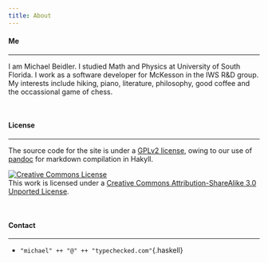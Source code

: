 ```yaml
---
title: About
---
```


#### **Me** ####

---

I am Michael Beidler. I studied Math and Physics at University of South Florida. I work as a software developer for McKesson in the IWS R&D group. My interests include hiking, piano, literature, philosophy, good coffee and the occassional game of chess.

<br />

#### **License** ####

---

The source code for the site is under a [GPLv2 license](https://github.com/mbeidler/mbeidler.github.io/blob/source/LICENSE), owing to our use of [pandoc](http://johnmacfarlane.net/pandoc/) for markdown compilation in Hakyll.

<a rel="license" href="http://creativecommons.org/licenses/by-sa/3.0/"><img alt="Creative Commons License" style="border-width:0" src="https://i.creativecommons.org/l/by-sa/3.0/88x31.png" /></a><br />This work is licensed under a <a rel="license" href="http://creativecommons.org/licenses/by-sa/3.0/">Creative Commons Attribution-ShareAlike 3.0 Unported License</a>.  

<br />

#### **Contact** ####

---

- `"michael" ++ "@" ++ "typechecked.com"`{.haskell}